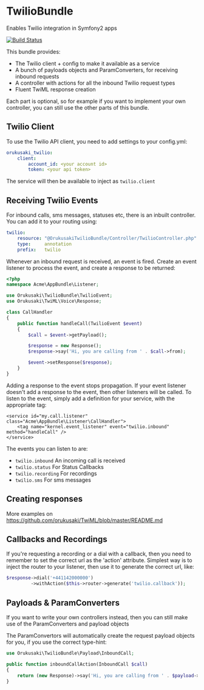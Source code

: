 # TwilioBundle
Enables Twilio integration in Symfony2 apps

[![Build Status](https://travis-ci.org/orukusaki/TwilioBundle.svg)](https://travis-ci.org/orukusaki/TwilioBundle)

This bundle provides:
* The Twilio client + config to make it available as a service
* A bunch of payloads objects and ParamConverters, for receiving inbound requests
* A controller with actions for all the inbound Twilio request types
* Fluent TwiML response creation

Each part is optional, so for example if you want to implement your own controller, you can still use the other parts of this bundle.

## Twilio Client
To use the Twilio API client, you need to add settings to your config.yml:
```yml
orukusaki_twilio:
    client:
        account_id: <your account id>
        token: <your api token>
```
The service will then be available to inject as ```twilio.client```

## Receiving Twilio Events

For inbound calls, sms messages, statuses etc, there is an inbuilt controller. You can add it to your routing using:
```yml
twilio:
    resource: "@OrukusakiTwilioBundle/Controller/TwilioController.php"
    type:     annotation
    prefix:   twilio
```

Whenever an inbound request is received, an event is fired. Create an event listener to process the event, and create a response to be returned:
```php
<?php
namespace Acme\AppBundle\Listener;

use Orukusaki\TwilioBundle\TwilioEvent;
use Orukusaki\TwiML\Voice\Response;

class CallHandler
{
    public function handleCall(TwilioEvent $event)
    {
        $call = $event->getPayload();

        $response = new Response();
        $response->say('Hi, you are calling from ' . $call->from);

        $event->setResponse($response);
    }
}
```
Adding a response to the event stops propagation. If your event listener doesn't add a response to the event, then other listeners will be called.
To listen to the event, simply add a definition for your service, with the appropriate tag:

    <service id="my.call.listener" class="Acme\AppBundle\Listener\CallHandler">
        <tag name="kernel.event_listener" event="twilio.inbound" method="handleCall" />
    </service>

The events you can listen to are:
* ```twilio.inbound``` An incoming call is received
* ```twilio.status``` For Status Callbacks
* ```twilio.recording``` For recordings
* ```twilio.sms``` For sms messages

## Creating responses

More examples on https://github.com/orukusaki/TwiML/blob/master/README.md

## Callbacks and Recordings

If you're requesting a recording or a dial with a callback, then you need to remember to set the correct url as the 'action' attribute.  Simplest way is to inject the router to your listener, then use it to generate the correct url, like:
```php
$response->dial('+441142000000')
         ->withAction($this->router->generate('twilio.callback'));
```
## Payloads & ParamConverters

If you want to write your own controllers instead, then you can still make use of the ParamConverters and payload objects

The ParamConvertors will automatically create the request payload objects for you, if you use the correct type-hint:
```php
use Orukusaki\TwilioBundle\Payload\InboundCall;

public function inboundCallAction(InboundCall $call)
{
    return (new Response)->say('Hi, you are calling from ' . $payload->from);
}
```
